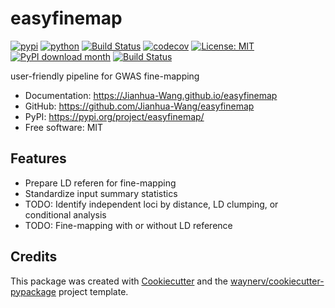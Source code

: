 # easyfinemap


[![pypi](https://img.shields.io/pypi/v/easyfinemap.svg)](https://pypi.org/project/easyfinemap/)
[![python](https://img.shields.io/pypi/pyversions/easyfinemap.svg)](https://pypi.org/project/easyfinemap/)
[![Build Status](https://github.com/Jianhua-Wang/easyfinemap/actions/workflows/dev.yml/badge.svg)](https://github.com/Jianhua-Wang/easyfinemap/actions/workflows/dev.yml)
[![codecov](https://codecov.io/gh/Jianhua-Wang/easyfinemap/branch/main/graphs/badge.svg)](https://codecov.io/github/Jianhua-Wang/easyfinemap)
[![License: MIT](https://img.shields.io/badge/License-MIT-yellow.svg)](https://opensource.org/licenses/MIT)
[![PyPI download month](https://img.shields.io/pypi/dm/easyfinemap.svg)](https://pypi.org/project/easyfinemap/)
[![Build Status](https://github.com/Jianhua-Wang/easyfinemap/actions/workflows/python-package-conda.yml/badge.svg)](https://github.com/Jianhua-Wang/easyfinemap/actions/workflows/python-package-conda.yml)


user-friendly pipeline for GWAS fine-mapping


* Documentation: <https://Jianhua-Wang.github.io/easyfinemap>
* GitHub: <https://github.com/Jianhua-Wang/easyfinemap>
* PyPI: <https://pypi.org/project/easyfinemap/>
* Free software: MIT


## Features
* Prepare LD referen for fine-mapping
* Standardize input summary statistics
* TODO: Identify independent loci by distance, LD clumping, or conditional analysis
* TODO: Fine-mapping with or without LD reference

## Credits

This package was created with [Cookiecutter](https://github.com/audreyr/cookiecutter) and the [waynerv/cookiecutter-pypackage](https://github.com/waynerv/cookiecutter-pypackage) project template.
